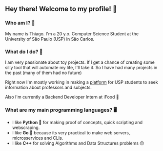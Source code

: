 ## Hey there! Welcome to my profile! 🙂

### Who am I? 🤔

My name is Thiago. I'm a 20 y.o. Computer Science Student at the University of São Paulo (USP) in São Carlos.

### What do I do? 👷

I am very passionate about toy projects. 
If I get a chance of creating some silly tool that will automate my life, I'll take it. So I have had many projects in the past (many of them had no future)

Right now I'm mostly working in making a [platform](https://github.com/Projeto-USPY/) for USP students to seek information about professors and subjects.

Also I'm currently a Backend Developer Intern at iFood 🌮

### What are my main programming languages? 🖥️

- I like **Python** 🐍 for making proof of concepts, quick scripting and webscraping.
- I like **Go** 🐹 because its very practical to make web servers, microsservices and CLIs.
- I like **C++**  for solving Algorithms and Data Structures problems 😛

<!--
**tprei/tprei** is a ✨ _special_ ✨ repository because its `README.md` (this file) appears on your GitHub profile.

Here are some ideas to get you started:

- 🔭 I’m currently working on ...
- 🌱 I’m currently learning ...
- 👯 I’m looking to collaborate on ...
- 🤔 I’m looking for help with ...
- 💬 Ask me about ...
- 📫 How to reach me: ...
- 😄 Pronouns: ...
- ⚡ Fun fact: ...
-->
